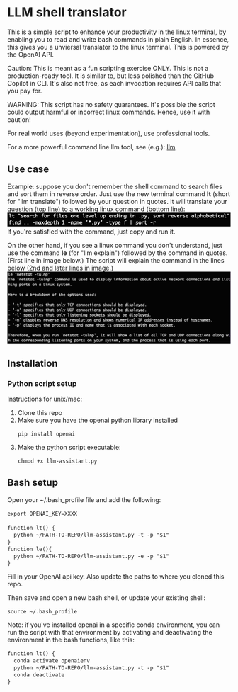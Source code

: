 # LLM shell translator

This is a simple script to enhance your productivity in the linux terminal, 
by enabling you to read and write bash commands in plain English.  In essence,
this gives you a unviersal translator to the linux terminal. This is
powered by the OpenAI API.

Caution: This is meant as a fun scripting exercise ONLY. This is  not a production-ready tool. 
It is similar to, but less polished than the GitHub Copilot in CLI. It's also not free, as each invocation 
requires API calls that you pay for. 

WARNING: This script has no safety guarantees. It's possible the script could 
output harmful or incorrect linux commands.  Hence, use it with caution! 

For real world uses (beyond experimentation), use professional tools.

For a more powerful command line llm tool, see (e.g.): [llm](https://github.com/simonw/llm)

## Use case
Example: suppose you don't remember the shell command to search files and sort 
them in reverse order.  Just use the new terminal command **lt** (short for 
"llm translate") followed by your question in quotes. lt will 
translate your question (top line) to a working linux command (bottom line):
![img](imgs/search.png)  
If you're satisfied with the command, just copy and run it.

On the other hand, if you see a linux command you don't understand, just use
the command **le** (for "llm explain") followed by the command in quotes. 
(First line in image below.) The script will explain the command
in the lines below (2nd and later lines in image.)
![img](imgs/netstat.png)

## Installation

### Python script setup
Instructions for unix/mac:
1. Clone this repo 
1. Make sure you have the openai python library installed
    ```shell
    pip install openai
    ```
1. Make the python script executable:
    ```shell
    chmod +x llm-assistant.py
    ```

## Bash setup
Open your ~/.bash_profile file and add the following:

```shell
export OPENAI_KEY=XXXX

function lt() {
  python ~/PATH-TO-REPO/llm-assistant.py -t -p "$1" 
}
function le(){
  python ~/PATH-TO-REPO/llm-assistant.py -e -p "$1"
}
```
Fill in your OpenAI api key. Also update the paths to where you cloned this repo.

Then save and open a new bash shell, or update your existing shell:
```shell
source ~/.bash_profile
```

Note: if you've installed openai in a specific conda environment, you can run the script with that environment by activating and deactivating the environment in the bash functions, like this:
```shell
function lt() {
  conda activate openaienv
  python ~/PATH-TO-REPO/llm-assistant.py -t -p "$1"
  conda deactivate
}
```

